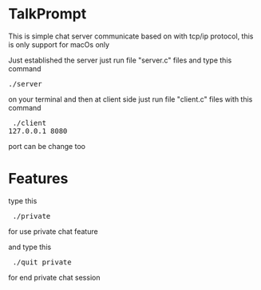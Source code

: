 # TalkPrompt
This is simple chat server communicate based on with tcp/ip protocol, this is only support for macOs only

Just established the server just run file "server.c" files and type this command  <pre>./server</pre> on your terminal
and then at client side just run file "client.c" files with this command <pre> ./client 127.0.0.1 8080 </pre> port can be change too

# Features
type this <pre> ./private </pre> for use private chat feature 

and type this <pre> ./quit_private </pre> for end private chat session

